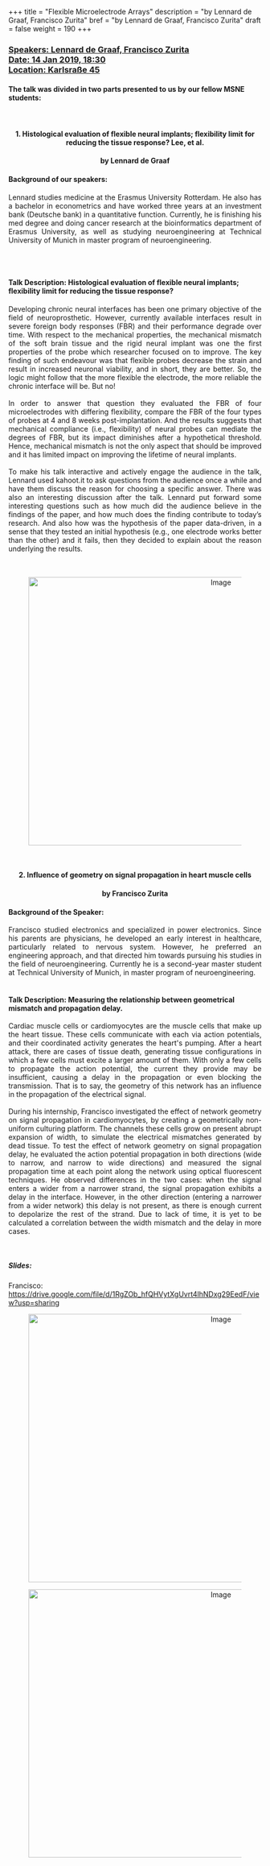 +++
title = "Flexible Microelectrode Arrays"
description = "by Lennard de Graaf, Francisco Zurita"
bref = "by Lennard de Graaf, Francisco Zurita"
draft = false
weight = 190
+++

<h3 class="section-head" id="h-get-started"><a href="#h-get-started">
<!-- <i>Flexible Microelectrode Arrays</i>. -->

Speakers: Lennard de Graaf, Francisco Zurita <br>
Date: 14 Jan 2019, 18:30 <br>
Location: Karlsraße 45 <br>
</a></h3>

<p><h4>
The talk was divided in two parts presented to us by our fellow MSNE students: <br></h4><br>

<center><h4>1. Histological evaluation of flexible neural implants; flexibility limit for reducing the tissue response? Lee, et al. <br> </h4>
<h4>by Lennard de Graaf<br> </h4></center>


<h4>Background of our speakers:</h4>
<div style="text-align: justify">

Lennard studies medicine at the Erasmus University Rotterdam. He also has a bachelor in econometrics and have worked three years at an investment bank (Deutsche bank) in a quantitative function. Currently, he is finishing his med degree and doing cancer research at the bioinformatics department of Erasmus University, as well as studying neuroengineering at Technical University of Munich in master program of neuroengineering.
</div>
<br><br>

<h4> Talk Description: Histological evaluation of flexible neural implants; flexibility limit for reducing the tissue response?</h4>
<div style="text-align: justify">
Developing chronic neural interfaces has been one primary objective of the field of neuroprosthetic. However, currently available interfaces result in severe foreign body responses (FBR)  and their performance degrade over time. With respect to the mechanical properties, the mechanical mismatch of the soft brain tissue and the rigid neural implant was one the first properties of the probe which researcher focused on to improve. The key finding of such endeavour was that flexible probes decrease the strain and result in increased neuronal viability, and in short, they are better. So, the logic might follow that the more flexible the electrode, the more reliable the chronic interface will be. But no!
<br><br>
In order to answer that question they evaluated the FBR of four microelectrodes with differing flexibility, compare the FBR of the four types of probes at 4 and 8 weeks post-implantation. And the results suggests that mechanical compliance (i.e., flexibility) of neural probes can mediate the degrees of FBR, but its impact diminishes after a hypothetical threshold. Hence, mechanical mismatch is not the only aspect that should be improved and it has limited impact on improving the lifetime of neural implants.
<br><br>
To make his talk interactive and actively engage the audience in the talk, Lennard used kahoot.it to ask questions from the audience once a while and have them discuss the reason for choosing a specific answer. There was also an interesting discussion after the talk. Lennard put forward some interesting questions such as how much did the audience believe in the findings of the paper, and how much does the finding contribute to today’s research. And also how was the hypothesis of the paper data-driven, in a sense that they tested an initial hypothesis (e.g., one electrode works better than the other) and it fails, then they decided to explain about the reason underlying the results.

</div>
<br><br>
<figure>
  <p align="center">        
  <img alt="Image" height="533" src="/img/Lennard/1.JPG" width="750">
    </p>
</figure>


<br>
<center><h4>2. Influence of geometry on signal propagation in heart muscle cells <br> </h4>
<h4>by Francisco Zurita<br> </h4></center>

<h4>Background of the Speaker:</h4>
<div style="text-align: justify">
Francisco studied electronics and specialized in power electronics. Since his parents are physicians, he developed an early interest in healthcare, particularly related to nervous system. However, he preferred an engineering approach, and that directed him towards pursuing his studies in the field of neuroengineering. Currently he is a second-year master student at Technical University of Munich, in master program of neuroengineering.
</div>
<br>

<h4>Talk Description: Measuring the relationship between geometrical mismatch and propagation delay.</h4>

<div style="text-align: justify">
Cardiac muscle cells or cardiomyocytes are the muscle cells that make up the heart tissue. These cells communicate with each via action potentials, and their coordinated activity generates the heart's pumping. After a heart attack, there are cases of tissue death, generating tissue configurations in which a few cells must excite a larger amount of them. With only a few cells to propagate the action potential, the current they provide may be insufficient, causing a delay in the propagation or even blocking the transmission. That is to say, the geometry of this network has an influence in the propagation of the electrical signal.
<br><br>
During his internship, Francisco investigated the effect of network geometry on signal propagation in cardiomyocytes, by creating a geometrically non-uniform culturing platform. The channels these cells grow on present abrupt expansion of width, to simulate the electrical mismatches generated by dead tissue. To test the effect of network geometry on signal propagation delay, he evaluated the action potential propagation in both directions (wide to narrow, and narrow to wide directions) and measured the signal propagation time at each point along the network using optical fluorescent techniques. He observed differences in the two cases: when the signal enters a wider from a narrower strand, the signal propagation exhibits a delay in the interface. However, in the other direction (entering a narrower from a wider network) this delay is not present, as there is enough current to depolarize the rest of the strand. Due to lack of time, it is yet to be calculated a correlation between the width mismatch and the delay in more cases.
</div>

<br><h5> Slides: </h5>
Francisco: https://drive.google.com/file/d/1RgZOb_hfQHVytXgUvrt4lhNDxg29EedF/view?usp=sharing


</p>
<figure>
  <p align="center">        
  <img alt="Image" height="533" src="/img/Lennard/2.JPG" width="750">
    </p>
</figure>


<figure>
  <p align="center">        
  <img alt="Image" height="533" src="/img/Lennard/neuroelectronics.png" width="750">
    </p>
</figure>
